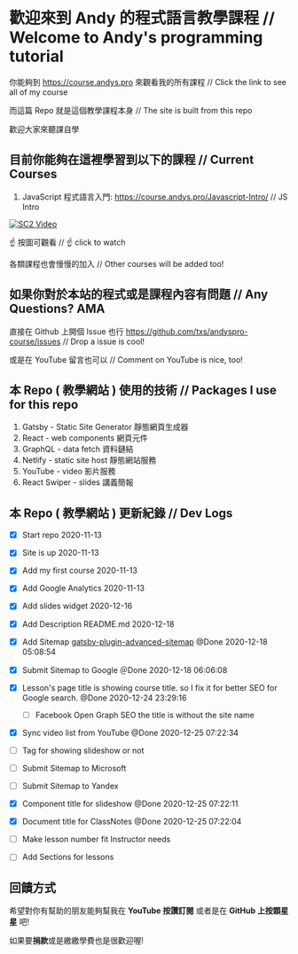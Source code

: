 # 歡迎來到 Andy 的程式語言教學課程 // Welcome to Andy's programming tutorial

你能夠到 https://course.andys.pro 來觀看我的所有課程 // Click the link to see all of my course

而這篇 Repo 就是這個教學課程本身 // The site is built from this repo

歡迎大家來聽課自學

## 目前你能夠在這裡學習到以下的課程 // Current Courses

1. JavaScript 程式語言入門: https://course.andys.pro/Javascript-Intro/   // JS Intro
   
[![SC2 Video](https://img.youtube.com/vi/rTkfR9GGmnw/0.jpg)](https://www.youtube.com/watch?v=rTkfR9GGmnw&list=PL1aVa65WLc52Aoti_Qhp0T-mgzcFskPve)

☝️ 按圖可觀看 // ☝️ click to watch

各類課程也會慢慢的加入 // Other courses will be added too!

## 如果你對於本站的程式或是課程內容有問題 // Any Questions? AMA
直接在 Github 上開個 Issue 也行 https://github.com/txs/andyspro-course/issues // Drop a issue is cool!

或是在 YouTube 留言也可以 // Comment on YouTube is nice, too!

## 本 Repo ( 教學網站 ) 使用的技術 // Packages I use for this repo
1. Gatsby - Static Site Generator 靜態網頁生成器
2. React - web components 網頁元件
3. GraphQL - data fetch 資料鏈結
4. Netlify - static site host 靜態網站服務
5. YouTube - video 影片服務
6. React Swiper - slides 講義簡報

## 本 Repo ( 教學網站 ) 更新紀錄 // Dev Logs

- [x] Start repo 2020-11-13
- [x] Site is up 2020-11-13
- [x] Add my first course 2020-11-13
- [x] Add Google Analytics 2020-11-13
- [x] Add slides widget 2020-12-16
- [x] Add Description README.md 2020-12-18
- [x] Add Sitemap [gatsby-plugin-advanced-sitemap](https://www.gatsbyjs.com/plugins/gatsby-plugin-advanced-sitemap/) @Done 2020-12-18 05:08:54
- [x] Submit Sitemap to Google ＠Done 2020-12-18 06:06:08
- [x] Lesson's page title is showing course title. so I fix it for better SEO for Google search. @Done 2020-12-24 23:29:16
  - [ ] Facebook Open Graph SEO the title is without the site name
- [x] Sync video list from YouTube @Done 2020-12-25 07:22:34
- [ ] Tag for showing slideshow or not
- [ ] Submit Sitemap to Microsoft
- [ ] Submit Sitemap to Yandex
- [x] Component title for slideshow @Done 2020-12-25 07:22:11
- [x] Document title for ClassNotes @Done 2020-12-25 07:22:04
- [ ] Make lesson number fit Instructor needs
- [ ] Add Sections for lessons
  


## 回饋方式
希望對你有幫助的朋友能夠幫我在 **YouTube 按讚訂閱** 或者是在 **GitHub 上按顆星星** 吧!

如果要**捐款**或是繳繳學費也是很歡迎喔!

